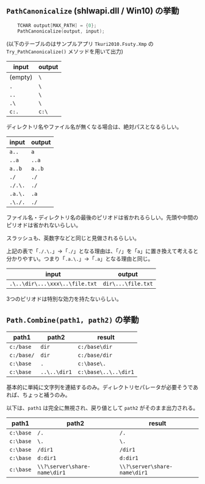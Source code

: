 ## `PathCanonicalize` (shlwapi.dll / Win10) の挙動

```c++
    TCHAR output[MAX_PATH] = {0};
    PathCanonicalize(output, input);
```

(以下のテーブルのはサンプルアプリ `Tkuri2010.Fsuty.Xmp` の `Try_PathCanonicalize()` メソッドを用いて出力)

| input   | output |
|---------|--------|
|(empty) | `\` |
|`.` | `\` |
|`..` | `\` |
|`.\` | `\` |
|`c:.` | `c:\` |

ディレクトリ名やファイル名が無くなる場合は、絶対パスとなるらしい。

| input   | output |
|---------|--------|
|`a..` | `a` |
|`..a` | `..a` |
|`a..b` | `a..b` |
|`./` | `./` |
|`./.\.` | `./` |
|`.a.\.` | `.a` |
|`.\./.` | `./` |

ファイル名・ディレクトリ名の最後のピリオドは省かれるらしい。先頭や中間のピリオドは省かれないらしい。

スラッシュも、英数字などと同じと見做されるらしい。

上記の表で「`./.\.`」→「`./`」となる理由は、「`/`」を「`a`」に置き換えて考えると分かりやすい。つまり「`.a.\.`」→「`.a`」となる理由と同じ。


|input| output|
|-------|-----|
|`.\..\dir\...\xxx\..\file.txt` | `dir\...\file.txt` |

3つのピリオドは特別な効力を持たないらしい。


## `Path.Combine(path1, path2)` の挙動

|path1|path2|result|
|-----|-----|------|
| `c:/base` | `dir` | `c:/base\dir` |
| `c:/base/` | `dir` | `c:/base/dir` |
| `c:\base` | `.` | `c:\base\.` |
| `c:\base` | `..\..\dir1` | `c:\base\..\..\dir1` |

基本的に単純に文字列を連結するのみ。ディレクトリセパレータが必要そうであれば、ちょっと補うのみ。

以下は、`path1` は完全に無視され、戻り値として `path2` がそのまま出力される。

|path1|path2|result|
|-----|-----|------|
| `c:\base` | `/.` | `/.` |
| `c:\base` | `\.` | `\.` |
| `c:\base` | `/dir1` | `/dir1` |
| `c:\base` | `d:dir1` | `d:dir1` |
| `c:\base` | `\\?\server\share-name\dir1` | `\\?\server\share-name\dir1` |

